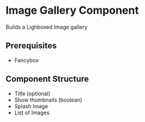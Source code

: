 Image Gallery Component
=======================

Builds a Lighboxed Image gallery

Prerequisites 
-------------

* Fancybox


Component Structure
-------------------

* Title (optional)
* Show thumbnails (boolean)
* Splash Image
* List of Images 
